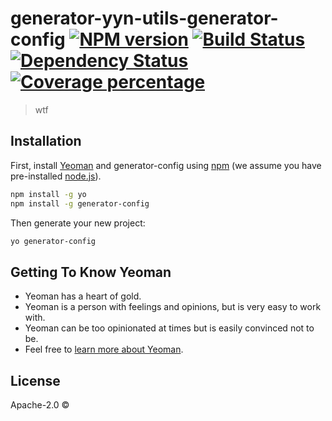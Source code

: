 # generator-yyn-utils-generator-config [![NPM version][npm-image]][npm-url] [![Build Status][travis-image]][travis-url] [![Dependency Status][daviddm-image]][daviddm-url] [![Coverage percentage][coveralls-image]][coveralls-url]
> wtf

## Installation

First, install [Yeoman](http://yeoman.io) and generator-config using [npm](https://www.npmjs.com/) (we assume you have pre-installed [node.js](https://nodejs.org/)).

```bash
npm install -g yo
npm install -g generator-config
```

Then generate your new project:

```bash
yo generator-config
```

## Getting To Know Yeoman

 * Yeoman has a heart of gold.
 * Yeoman is a person with feelings and opinions, but is very easy to work with.
 * Yeoman can be too opinionated at times but is easily convinced not to be.
 * Feel free to [learn more about Yeoman](http://yeoman.io/).

## License

Apache-2.0 © []()


[npm-image]: https://badge.fury.io/js/generator-yyn-utils-generator-config.svg
[npm-url]: https://npmjs.org/package/generator-yyn-utils-generator-config
[travis-image]: https://travis-ci.com//generator-yyn-utils-generator-config.svg?branch=master
[travis-url]: https://travis-ci.com//generator-yyn-utils-generator-config
[daviddm-image]: https://david-dm.org//generator-yyn-utils-generator-config.svg?theme=shields.io
[daviddm-url]: https://david-dm.org//generator-yyn-utils-generator-config
[coveralls-image]: https://coveralls.io/repos//generator-yyn-utils-generator-config/badge.svg
[coveralls-url]: https://coveralls.io/r//generator-yyn-utils-generator-config
